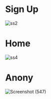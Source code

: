 # Sign Up
![ss2](https://github.com/Nilavo-2001/Mern-Chat-App/assets/82475258/b2379e07-b851-4ab7-a234-d1c3a90df698)

# Home 
![ss4](https://github.com/Nilavo-2001/Mern-Chat-App/assets/82475258/180d3a19-c74c-4ef0-85db-669da6f63ffb)

# Anony 
![Screenshot (547)](https://github.com/Nilavo-2001/Mern-Chat-App/assets/82475258/39f25376-1daa-4bc9-9531-bd44969b4937)
